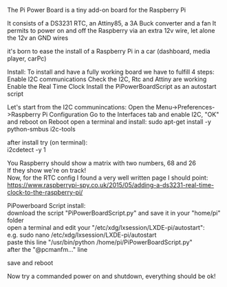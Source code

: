 The Pi Power Board is a tiny add-on board for the Raspberry Pi

It consists of a DS3231 RTC, an Attiny85, a 3A Buck converter and a fan
It permits to power on and off the Raspberry via an extra 12v wire, let alone the 12v an GND wires

it's born to ease the install of a Raspberry Pi in a car (dashboard, media player, carPc)


Install:
To install and have a fully working board we have to fulfill 4 steps:
Enable I2C communications
Check the I2C, Rtc and Attiny are working
Enable the Real Time Clock
Install the PiPowerBoardScript as an autostart script

Let's start from the I2C communincations:
Open the Menu->Preferences->Raspberry Pi Configuration
Go to the Interfaces tab and enable I2C, "OK" and reboot
on Reboot open a terminal and install:
sudo apt-get install -y python-smbus i2c-tools

after install try (on terminal):  
i2cdetect -y 1

You Raspberry should show a matrix with two numbers, 68 and 26  
If they show we're on track!  
Now, for the RTC config I found a very well written page I should point:  
https://www.raspberrypi-spy.co.uk/2015/05/adding-a-ds3231-real-time-clock-to-the-raspberry-pi/


PiPowerboard Script install:  
download the script "PiPowerBoardScript.py" and save it in your "home/pi" folder  
open a terminal and edit your "/etc/xdg/lxsession/LXDE-pi/autostart":  
e.g. sudo nano /etc/xdg/lxsession/LXDE-pi/autostart  
paste this line "/usr/bin/python /home/pi/PiPowerBoardScript.py"  
after the "@pcmanfm..." line  

save and reboot

Now try a commanded power on and shutdown, everything should be ok!
